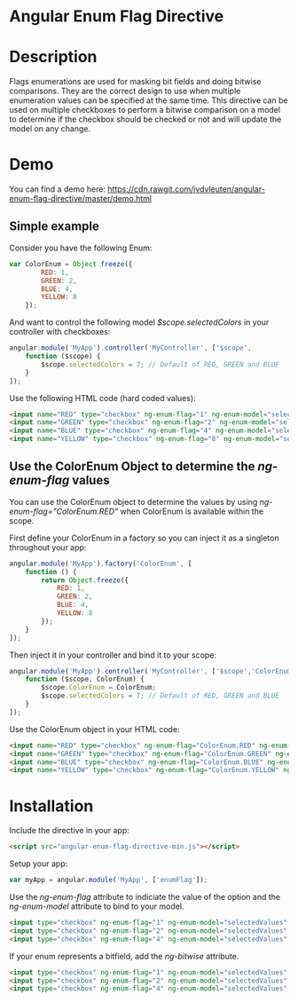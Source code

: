 Angular Enum Flag Directive
===========================

# Description

Flags enumerations are used for masking bit fields and doing bitwise comparisons. They are the correct design to use when multiple enumeration values can be specified at the same time.
This directive can be used on multiple checkboxes to perform a bitwise comparison on a model to determine if the checkbox should be checked or not and will update the model on any change.

# Demo

You can find a demo here: https://cdn.rawgit.com/jvdvleuten/angular-enum-flag-directive/master/demo.html

## Simple example

Consider you have the following Enum:

```javascript
var ColorEnum = Object.freeze({
		RED: 1, 
		GREEN: 2, 
		BLUE: 4,
		YELLOW: 8
	});
```

And want to control the following model <i>$scope.selectedColors</i> in your controller with checkboxes:

```javascript
angular.module('MyApp').controller('MyController', ['$scope',
    function ($scope) {
		$scope.selectedColors = 7; // Default of RED, GREEN and BLUE
	}
]);
```

Use the following HTML code (hard coded values):

```html
<input name="RED" type="checkbox" ng-enum-flag="1" ng-enum-model="selectedColors"  />
<input name="GREEN" type="checkbox" ng-enum-flag="2" ng-enum-model="selectedColors" />
<input name="BLUE" type="checkbox" ng-enum-flag="4" ng-enum-model="selectedColors" />
<input name="YELLOW" type="checkbox" ng-enum-flag="8" ng-enum-model="selectedColors" />
```

## Use the ColorEnum Object to determine the <i>ng-enum-flag</i> values

You can use the ColorEnum object to determine the values by using <i>ng-enum-flag="ColorEnum.RED"</i> when ColorEnum is available within the scope.

First define your ColorEnum in a factory so you can inject it as a singleton throughout your app:

```javascript
angular.module('MyApp').factory('ColorEnum', [
    function () {
        return Object.freeze({
			RED: 1, 
			GREEN: 2, 
			BLUE: 4,
			YELLOW: 8
		});
    }
]);
```

Then inject it in your controller and bind it to your scope:

```javascript
angular.module('MyApp').controller('MyController', ['$scope','ColorEnum',
    function ($scope, ColorEnum) {
		$scope.ColorEnum = ColorEnum;
		$scope.selectedColors = 7; // Default of RED, GREEN and BLUE
	}
]);
```

Use the ColorEnum object in your HTML code:

```html
<input name="RED" type="checkbox" ng-enum-flag="ColorEnum.RED" ng-enum-model="selectedColors"  />
<input name="GREEN" type="checkbox" ng-enum-flag="ColorEnum.GREEN" ng-enum-model="selectedColors" />
<input name="BLUE" type="checkbox" ng-enum-flag="ColorEnum.BLUE" ng-enum-model="selectedColors" />
<input name="YELLOW" type="checkbox" ng-enum-flag="ColorEnum.YELLOW" ng-enum-model="selectedColors" />
```


# Installation

Include the directive in your app:

```html
<script src="angular-enum-flag-directive-min.js"></script>
```

Setup your app:

```javascript
var myApp = angular.module('MyApp', ['enumFlag']);
```

Use the <i>ng-enum-flag</i> attribute to indiciate the value of the option and the <i>ng-enum-model</i> attribute to bind to your model.

```html
<input type="checkbox" ng-enum-flag="1" ng-enum-model="selectedValues" />
<input type="checkbox" ng-enum-flag="2" ng-enum-model="selectedValues" />
<input type="checkbox" ng-enum-flag="4" ng-enum-model="selectedValues" />
```

If your enum represents a bitfield, add the <i>ng-bitwise</i> attribute.

```html
<input type="checkbox" ng-enum-flag="1" ng-enum-model="selectedValues" ng-bitwise="true" />
<input type="checkbox" ng-enum-flag="2" ng-enum-model="selectedValues" ng-bitwise="true" />
<input type="checkbox" ng-enum-flag="4" ng-enum-model="selectedValues" ng-bitwise="true" />
```
